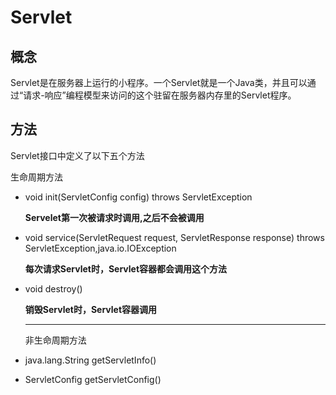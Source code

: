 # Servlet

## 概念

Servlet是在服务器上运行的小程序。一个Servlet就是一个Java类，并且可以通过“请求-响应”编程模型来访问的这个驻留在服务器内存里的Servlet程序。



## 方法

Servlet接口中定义了以下五个方法

生命周期方法

+ void init(ServletConfig config) throws ServletException

  **Servelet第一次被请求时调用,之后不会被调用**

+ void service(ServletRequest request, ServletResponse response) throws ServletException,java.io.IOException

  **每次请求Servlet时，Servlet容器都会调用这个方法**

+ void destroy()

  **销毁Servlet时，Servlet容器调用**

  ---

  非生命周期方法

+ java.lang.String getServletInfo()

+ ServletConfig getServletConfig()

  ​



